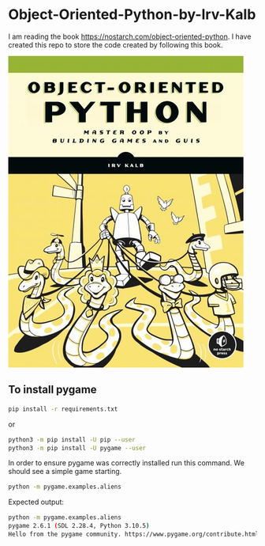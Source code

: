 # Object-Oriented-Python-by-Irv-Kalb
I am reading the book https://nostarch.com/object-oriented-python. I have created this repo to store the code created by following this book.

![](ObjectOrientedPythonCover.jpg)

## To install pygame

```bash
pip install -r requirements.txt
```

or

```bash
python3 -m pip install -U pip --user
python3 -m pip install -U pygame --user
```

In order to ensure pygame was correctly installed run this command. We should see a simple game starting.

```bash
python -m pygame.examples.aliens
```

Expected output:

```bash
python -m pygame.examples.aliens
pygame 2.6.1 (SDL 2.28.4, Python 3.10.5)
Hello from the pygame community. https://www.pygame.org/contribute.html
```